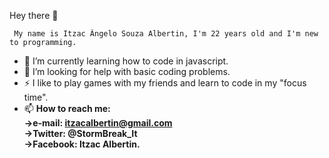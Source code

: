 
Hey there 👋

     My name is Itzac Ângelo Souza Albertin, I'm 22 years old and I'm new to programming.

  - 🌱 I’m currently learning how to code in javascript.
  - 🤔 I’m looking for help with basic coding problems.
  - ⚡ I like to play games with my friends and learn to code in my "focus time".
  - 📫 <strong>How to reach me:
           </br>->e-mail: itzacalbertin@gmail.com
           </br>->Twitter: @StormBreak_It
           </br>->Facebook: Itzac Albertin.
